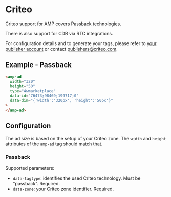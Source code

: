 # Criteo

Criteo support for AMP covers Passback technologies.

There is also support for CDB via RTC integrations.

For configuration details and to generate your tags, please refer to [your publisher account](https://publishers.criteo.com) or contact publishers@criteo.com.

## Example - Passback

```html
<amp-ad
  width="320"
  height="50"
  type="4wmarketplace"
  data-id="76473;98469;199717;0"
  data-dim="{'width':'320px', 'height':'50px'}"
>
</amp-ad>
```

## Configuration

The ad size is based on the setup of your Criteo zone. The `width` and `height` attributes of the `amp-ad` tag should match that.

### Passback

Supported parameters:

-   `data-tagtype`: identifies the used Criteo technology. Must be "passback". Required.
-   `data-zone`: your Criteo zone identifier. Required.
